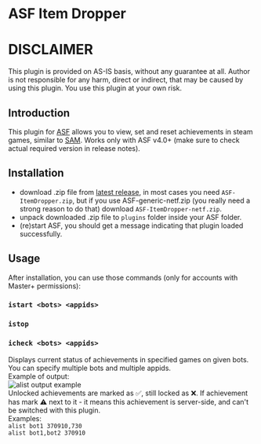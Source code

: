 # ASF Item Dropper

# DISCLAIMER

This plugin is provided on AS-IS basis, without any guarantee at all. Author is not responsible for any harm, direct or indirect, that may be caused by using this plugin. You use this plugin at your own risk.

## Introduction

This plugin for [ASF](https://github.com/JustArchiNET/ArchiSteamFarm/) allows you to view, set and reset achievements in steam games, similar to [SAM](https://github.com/gibbed/SteamAchievementManager). Works only with ASF v4.0+ (make sure to check actual required version in release notes).

## Installation

- download .zip file from [latest release](https://github.com/webben-de/ASF_ItemDropper/releases/latest), in most cases you need `ASF-ItemDropper.zip`, but if you use ASF-generic-netf.zip (you really need a strong reason to do that) download `ASF-ItemDropper-netf.zip`.
- unpack downloaded .zip file to `plugins` folder inside your ASF folder.
- (re)start ASF, you should get a message indicating that plugin loaded successfully.

## Usage

After installation, you can use those commands (only for accounts with Master+ permissions):

### `istart <bots> <appids>`

### `istop`

### `icheck <bots> <appids>`

Displays current status of achievements in specified games on given bots. You can specify multiple bots and multiple appids.<br/>
Example of output:<br/>
![alist output example](https://i.imgur.com/IiRnH81.png)<br/>
Unlocked achievements are marked as ✅, still locked as ❌. If achievement has mark ⚠️ next to it - it means this achievement is server-side, and can't be switched with this plugin.<br/>
Examples:<br/>
`alist bot1 370910,730`<br/>
`alist bot1,bot2 370910`
